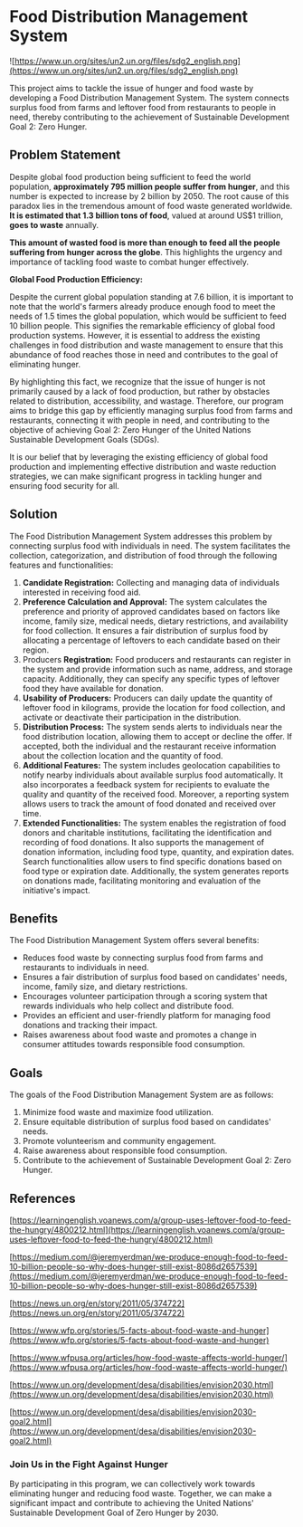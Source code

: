 # **Food Distribution Management System**

![https://www.un.org/sites/un2.un.org/files/sdg2_english.png](https://www.un.org/sites/un2.un.org/files/sdg2_english.png)

This project aims to tackle the issue of hunger and food waste by developing a Food Distribution Management System. The system connects surplus food from farms and leftover food from restaurants to people in need, thereby contributing to the achievement of Sustainable Development Goal 2: Zero Hunger.

## **Problem Statement**

Despite global food production being sufficient to feed the world population, **approximately 795 million people suffer from hunger**, and this number is expected to increase by 2 billion by 2050. The root cause of this paradox lies in the tremendous amount of food waste generated worldwide. **It is estimated that 1.3 billion tons of food**, valued at around US$1 trillion, **goes to waste** annually. 

**This amount of wasted food is more than enough to feed all the people suffering from hunger across the globe**. This highlights the urgency and importance of tackling food waste to combat hunger effectively.

**Global Food Production Efficiency:**

Despite the current global population standing at 7.6 billion, it is important to note that the world's farmers already produce enough food to meet the needs of 1.5 times the global population, which would be sufficient to feed 10 billion people. This signifies the remarkable efficiency of global food production systems. However, it is essential to address the existing challenges in food distribution and waste management to ensure that this abundance of food reaches those in need and contributes to the goal of eliminating hunger.

By highlighting this fact, we recognize that the issue of hunger is not primarily caused by a lack of food production, but rather by obstacles related to distribution, accessibility, and wastage. Therefore, our program aims to bridge this gap by efficiently managing surplus food from farms and restaurants, connecting it with people in need, and contributing to the objective of achieving Goal 2: Zero Hunger of the United Nations Sustainable Development Goals (SDGs).

It is our belief that by leveraging the existing efficiency of global food production and implementing effective distribution and waste reduction strategies, we can make significant progress in tackling hunger and ensuring food security for all.

## **Solution**

The Food Distribution Management System addresses this problem by connecting surplus food with individuals in need. The system facilitates the collection, categorization, and distribution of food through the following features and functionalities:

1. **Candidate Registration:** Collecting and managing data of individuals interested in receiving food aid. 
2. **Preference Calculation and Approval:** The system calculates the preference and priority of approved candidates based on factors like income, family size, medical needs, dietary restrictions, and availability for food collection. It ensures a fair distribution of surplus food by allocating a percentage of leftovers to each candidate based on their region.
3. Producers **Registration:** Food producers and restaurants can register in the system and provide information such as name, address, and storage capacity. Additionally, they can specify any specific types of leftover food they have available for donation.
4. **Usability of Producers:** Producers can daily update the quantity of leftover food in kilograms, provide the location for food collection, and activate or deactivate their participation in the distribution.
5. **Distribution Process:** The system sends alerts to individuals near the food distribution location, allowing them to accept or decline the offer. If accepted, both the individual and the restaurant receive information about the collection location and the quantity of food.
6. **Additional Features:** The system includes geolocation capabilities to notify nearby individuals about available surplus food automatically. It also incorporates a feedback system for recipients to evaluate the quality and quantity of the received food. Moreover, a reporting system allows users to track the amount of food donated and received over time.
7. **Extended Functionalities:** The system enables the registration of food donors and charitable institutions, facilitating the identification and recording of food donations. It also supports the management of donation information, including food type, quantity, and expiration dates. Search functionalities allow users to find specific donations based on food type or expiration date. Additionally, the system generates reports on donations made, facilitating monitoring and evaluation of the initiative's impact.

## **Benefits**

The Food Distribution Management System offers several benefits:

- Reduces food waste by connecting surplus food from farms and restaurants to individuals in need.
- Ensures a fair distribution of surplus food based on candidates' needs, income, family size, and dietary restrictions.
- Encourages volunteer participation through a scoring system that rewards individuals who help collect and distribute food.
- Provides an efficient and user-friendly platform for managing food donations and tracking their impact.
- Raises awareness about food waste and promotes a change in consumer attitudes towards responsible food consumption.

## **Goals**

The goals of the Food Distribution Management System are as follows:

1. Minimize food waste and maximize food utilization.
2. Ensure equitable distribution of surplus food based on candidates' needs.
3. Promote volunteerism and community engagement.
4. Raise awareness about responsible food consumption.
5. Contribute to the achievement of Sustainable Development Goal 2: Zero Hunger.

## **References**

[https://learningenglish.voanews.com/a/group-uses-leftover-food-to-feed-the-hungry/4800212.html](https://learningenglish.voanews.com/a/group-uses-leftover-food-to-feed-the-hungry/4800212.html)

[https://medium.com/@jeremyerdman/we-produce-enough-food-to-feed-10-billion-people-so-why-does-hunger-still-exist-8086d2657539](https://medium.com/@jeremyerdman/we-produce-enough-food-to-feed-10-billion-people-so-why-does-hunger-still-exist-8086d2657539)

[https://news.un.org/en/story/2011/05/374722](https://news.un.org/en/story/2011/05/374722)

[https://www.wfp.org/stories/5-facts-about-food-waste-and-hunger](https://www.wfp.org/stories/5-facts-about-food-waste-and-hunger)

[https://www.wfpusa.org/articles/how-food-waste-affects-world-hunger/](https://www.wfpusa.org/articles/how-food-waste-affects-world-hunger/)

[https://www.un.org/development/desa/disabilities/envision2030.html](https://www.un.org/development/desa/disabilities/envision2030.html)

[https://www.un.org/development/desa/disabilities/envision2030-goal2.html](https://www.un.org/development/desa/disabilities/envision2030-goal2.html)

### **Join Us in the Fight Against Hunger**

By participating in this program, we can collectively work towards eliminating hunger and reducing food waste. Together, we can make a significant impact and contribute to achieving the United Nations' Sustainable Development Goal of Zero Hunger by 2030.
